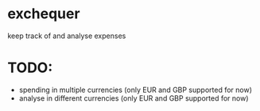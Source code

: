 # exchequer
keep track of and analyse expenses

# TODO:
- spending in multiple currencies (only EUR and GBP supported for now)
- analyse in different currencies (only EUR and GBP supported for now)
